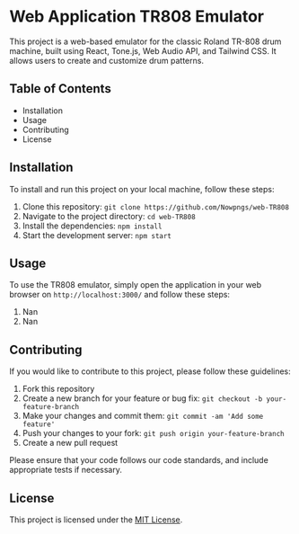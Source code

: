 # Web Application TR808 Emulator

This project is a web-based emulator for the classic Roland TR-808 drum machine, built using React, Tone.js, Web Audio API, and Tailwind CSS. It allows users to create and customize drum patterns.

## Table of Contents

- Installation
- Usage
- Contributing
- License

## Installation<a name="installation"></a>

To install and run this project on your local machine, follow these steps:

1. Clone this repository: `git clone https://github.com/Nowpngs/web-TR808`
2. Navigate to the project directory: `cd web-TR808`
3. Install the dependencies: `npm install`
4. Start the development server: `npm start`

## Usage

To use the TR808 emulator, simply open the application in your web browser on `http://localhost:3000/` and follow these steps:

1. Nan
2. Nan

## Contributing

If you would like to contribute to this project, please follow these guidelines:

1. Fork this repository
2. Create a new branch for your feature or bug fix: `git checkout -b your-feature-branch`
3. Make your changes and commit them: `git commit -am 'Add some feature'`
4. Push your changes to your fork: `git push origin your-feature-branch`
5. Create a new pull request

Please ensure that your code follows our code standards, and include appropriate tests if necessary.

## License

This project is licensed under the [MIT License](https://opensource.org/licenses/MIT).
